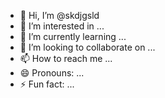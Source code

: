 - 👋 Hi, I’m @skdjgsld
- 👀 I’m interested in ...
- 🌱 I’m currently learning ...
- 💞️ I’m looking to collaborate on ...
- 📫 How to reach me ...
- 😄 Pronouns: ...
- ⚡ Fun fact: ...

<!---
skdjgsld/skdjgsld is a ✨ special ✨ repository because its `README.md` (this file) appears on your GitHub profile.
You can click the Preview link to take a look at your changes.
--->
